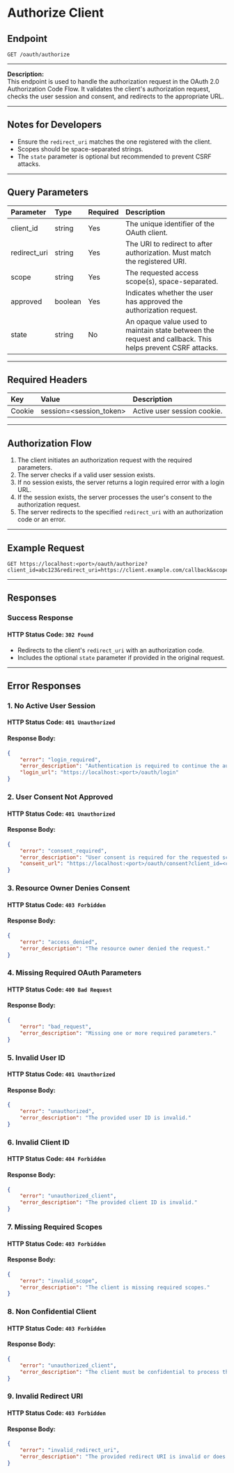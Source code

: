 # Authorize Client

## Endpoint
```
GET /oauth/authorize
```

---

**Description:**  
This endpoint is used to handle the authorization request in the OAuth 2.0 Authorization Code Flow. It validates the client's authorization request, checks the user session and consent, and redirects to the appropriate URL.

---

## Notes for Developers
- Ensure the `redirect_uri` matches the one registered with the client.
- Scopes should be space-separated strings.
- The `state` parameter is optional but recommended to prevent CSRF attacks.

---

## Query Parameters
| Parameter            | Type          | Required | Description                                                                 |
| :--------------------| :-------------| :--------| :--------------------------------------------------------------------------|
| client_id            | string        | Yes      | The unique identifier of the OAuth client.                                 |
| redirect_uri         | string        | Yes      | The URI to redirect to after authorization. Must match the registered URI. |
| scope                | string        | Yes      | The requested access scope(s), space-separated.                            |
| approved             | boolean       | Yes      | Indicates whether the user has approved the authorization request.         |
| state                | string        | No       | An opaque value used to maintain state between the request and callback. This helps prevent CSRF attacks. |

---

## Required Headers
| Key    | Value                   | Description                   |
| :----- | :-----------------------| :-----------------------------|
| Cookie | session=<session_token> | Active user session cookie.   |

---

## Authorization Flow
1. The client initiates an authorization request with the required parameters.
2. The server checks if a valid user session exists.
3. If no session exists, the server returns a login required error with a login URL.
4. If the session exists, the server processes the user's consent to the authorization request.
5. The server redirects to the specified `redirect_uri` with an authorization code or an error.

---

## Example Request
```
GET https://localhost:<port>/oauth/authorize?client_id=abc123&redirect_uri=https://client.example.com/callback&scope=profile&approved=true&state=xyz
```

---

## Responses

### Success Response
#### HTTP Status Code: `302 Found`
- Redirects to the client's `redirect_uri` with an authorization code.
- Includes the optional `state` parameter if provided in the original request.

---

## Error Responses

### 1. No Active User Session
#### HTTP Status Code: `401 Unauthorized`
#### Response Body:
```json
{
    "error": "login_required",
    "error_description": "Authentication is required to continue the authorization flow.",
    "login_url": "https://localhost:<port>/oauth/login"
}
```

### 2. User Consent Not Approved
#### HTTP Status Code: `401 Unauthorized`
#### Response Body:
```json
{
    "error": "consent_required",
    "error_description": "User consent is required for the requested scope.",
    "consent_url": "https://localhost:<port>/oauth/consent?client_id=<client_id>&redirect_uri=<redirect_uri>&scope=<scopes>"
}
```

### 3. Resource Owner Denies Consent
#### HTTP Status Code: `403 Forbidden`
#### Response Body:
```json
{
    "error": "access_denied",
    "error_description": "The resource owner denied the request."
}
```

### 4. Missing Required OAuth Parameters
#### HTTP Status Code: `400 Bad Request`
#### Response Body:
```json
{
    "error": "bad_request",
    "error_description": "Missing one or more required parameters."
}
```

### 5. Invalid User ID
#### HTTP Status Code: `401 Unauthorized`
#### Response Body:
```json
{
    "error": "unauthorized",
    "error_description": "The provided user ID is invalid."
}
```

### 6. Invalid Client ID
#### HTTP Status Code: `404 Forbidden`
#### Response Body:
```json
{
    "error": "unauthorized_client",
    "error_description": "The provided client ID is invalid."
}
```

### 7. Missing Required Scopes
#### HTTP Status Code: `403 Forbidden`
#### Response Body:
```json
{
    "error": "invalid_scope",
    "error_description": "The client is missing required scopes."
}
```

### 8. Non Confidential Client
#### HTTP Status Code: `403 Forbidden`
#### Response Body:
```json
{
    "error": "unauthorized_client",
    "error_description": "The client must be confidential to process the request."
}
```

### 9. Invalid Redirect URI
#### HTTP Status Code: `403 Forbidden`
#### Response Body:
```json
{
    "error": "invalid_redirect_uri",
    "error_description": "The provided redirect URI is invalid or does not match the one registered with the client."
}
```